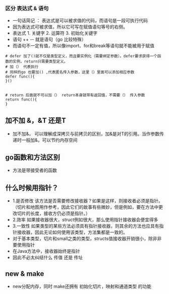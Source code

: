 ##
### 区分 表达式 & 语句 
- 一句话简记 ： 表达式是可以被求值的代码，而语句是一段可执行代码
- 因为表达式可被求值，所以它可写在赋值语句等号的右侧。
- 表达式 1. 关键字 2. 运算符 3. 初始化关键字
- 语句 ++ -- 就是语句（go 比较特殊）
- 而语句不一定有值，所以像import、for和break等语句就不能被用于赋值
```bazaar
# defer 加了()就不仅是类型定义，而且要实例化（需要绑定参数）。defer要求获得一个函数的实例，return只需要类型定义。
# 加（） 代表执行 
# 同样的go 也要加() ,代表匿名传入参数，这里（）里面可以添加相应参数
defer func(){
}()


# return 后面就不可以加（） return本身就带有返回值，不需要（） 传入参数
return func(){
}
```

## 加不加 &，&T 还是T
- 加不加&， 可以理解成深拷贝与前拷贝的区别，加&是对T的引用。当作参数传递时一般加&，可以节约内存空间

## go函数和方法区别
- 方法是带接受者的函数

## 什么时候用指针？
- 1.是否修改  该方法是否需要修改接收器？如果是这样，则接收者必须是指针。
  （切片和地图用作参考，因此它们的故事有些微妙，但是例如，要在方法中更改切片的长度，接收方仍必须是指针。）
- 2.效率 如果接收器很大，struct例如很大，那么使用指针接收器会便宜得多
- 3.一致性 如果类型的某些方法必须具有指针接收器，则其余的方法也应具有指针接收器，因此无论如何使用该类型，方法集都是一致的。
- 对于基本类型，切片和small之类的类型，structs值接收器开销很小，除非非要使用指针
- 在Java方法中，接收器始终是指针
- 因此不必太纠结什么 传值 还是 传址

## new & make
- new分配内存，同时 make还拥有 初始化切片，映射和通道类型 的功能
